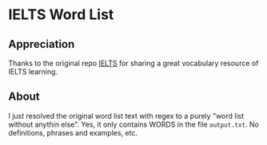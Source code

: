 # IELTS Word List

## Appreciation
Thanks to the original repo [IELTS](https://github.com/fanhongtao/IELTS) for sharing a great vocabulary resource of IELTS learning.

## About
I just resolved the original word list text with regex to a purely "word list without anythin else". Yes, it only contains WORDS in the file `output.txt`. No definitions, phrases and examples, etc.